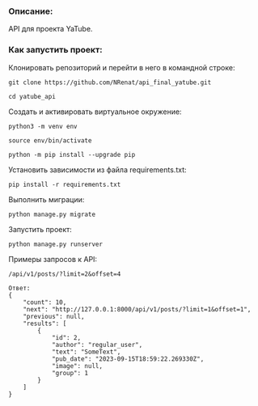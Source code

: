 ### Описание:
API для проекта YaTube.
### Как запустить проект:

Клонировать репозиторий и перейти в него в командной строке:

```
git clone https://github.com/NRenat/api_final_yatube.git
```

```
cd yatube_api
```

Cоздать и активировать виртуальное окружение:

```
python3 -m venv env
```

```
source env/bin/activate
```

```
python -m pip install --upgrade pip
```

Установить зависимости из файла requirements.txt:

```
pip install -r requirements.txt
```

Выполнить миграции:

```
python manage.py migrate
```

Запустить проект:

```
python manage.py runserver
```

Примеры запросов к API:

~~~
/api/v1/posts/?limit=2&offset=4 

Ответ:
{
    "count": 10,
    "next": "http://127.0.0.1:8000/api/v1/posts/?limit=1&offset=1",
    "previous": null,
    "results": [
        {
            "id": 2,
            "author": "regular_user",
            "text": "SomeText",
            "pub_date": "2023-09-15T18:59:22.269330Z",
            "image": null,
            "group": 1
        }
    ]
}
~~~